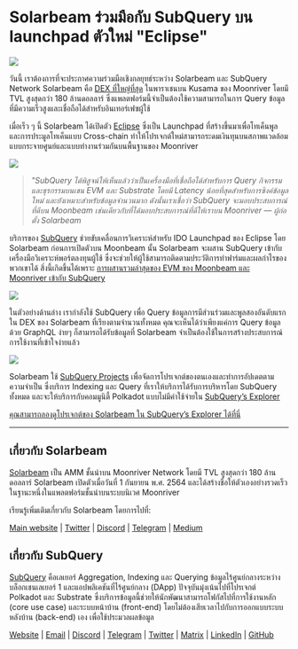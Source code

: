 # Solarbeam ร่วมมือกับ SubQuery บน launchpad ตัวใหม่ "Eclipse"

![](https://miro.medium.com/max/1400/1*ZG9NqT9GIXax5SBpNn5ipg.png)

วันนี้ เราต้องการที่จะประกาศความร่วมมือเชิงกลยุทธ์ระหว่าง Solarbeam และ SubQuery Network Solarbeam คือ [DEX ที่ใหญ่ที่สุด](https://defillama.com/chain/Moonriver) ในพาราเชนบน Kusama ของ Moonriver โดยมี TVL สูงสุดกว่า 180 ล้านดอลลาร์ ซึ่งแพลตฟอร์มนี้จำเป็นต้องใช้ความสามารถในการ Query ข้อมูลที่มีความเร็วสูงและเชื่อถือได้สำหรับอินเทอร์เฟซผู้ใช้

เมื่อเร็ว ๆ นี้ Solarbeam ได้เปิดตัว [Eclipse](https://app.solarbeam.io/eclipse) ซึ่งเป็น Launchpad ที่สร้างขึ้นมาเพื่อโทเค็นพูลและการประมูลโทเค็นแบบ Cross-chain ทำให้โปรเจกต์ใหม่สามารถระดมเงินทุนบนสภาพแวดล้อมแบบกระจายศูนย์และแบบทำงานร่วมกันบนพื้นฐานของ Moonriver

![](https://miro.medium.com/max/1400/1*IbRN8EnymWvqvh0sx_PNKw.png)

> _"SubQuery ได้พิสูจน์ให้เห็นแล้วว่าเป็นเครื่องมือที่เชื่อถือได้สำหรับการ Query กิจกรรมและธุรกรรมบนเชน EVM และ Substrate โดยมี Latency น้อยที่สุดสำหรับการซิงค์ข้อมูลใหม่ และยังเหมาะสำหรับข้อมูลจำนวนมาก ดังนั้นเราเชื่อว่า SubQuery จะมอบประสบการณ์ที่ดีบน Moonbeam เช่นเดียวกับที่ได้มอบประสบการณ์ที่ดีให้เราบน Moonriver — ผู้ก่อตั้ง Solarbeam_

บริการของ [SubQuery](https://subquery.network/) ช่วยขับเคลื่อนการวิเคราะห์สำหรับ IDO Launchpad ของ Eclipse โดย Solarbeam ก่อนการเปิดตัวบน Moonbeam นั้น Solarbeam จะผสาน SubQuery เข้ากับเครื่องมือวิเคราะห์พอร์ตลงทุนผู้ใช้ ซึ่งจะช่วยให้ผู้ใช้สามารถติดตามประวัติการทำฟาร์มและผลกำไรของพวกเขาได้ สิ่งนี้เกิดขึ้นได้เพราะ [การผสานรวมล่าสุดของ EVM ของ Moonbeam และ Moonriver เข้ากับ SubQuery](https://subquery.medium.com/subquery-adds-ethereum-virtual-machine-evm-functionality-in-integration-with-moonbeam-and-ddbcdf0fd8ff)

![](https://miro.medium.com/max/1400/1*6_iO6tLt4RxxMvs8u-F_Bg.png)

ในตัวอย่างด้านล่าง เรากำลังใช้ SubQuery เพื่อ Query ข้อมูลการมีส่วนร่วมและพูลสองอันดับแรกใน DEX ของ Solarbeam ที่เรียงตามจำนวนทั้งหมด คุณจะเห็นได้ว่าเพียงแค่การ Query ข้อมูลด้วย GraphQL ง่ายๆ ก็สามารถได้รับข้อมูลที่ Solarbeam จำเป็นต้องใช้ในการสร้างประสบการณ์การใช้งานที่เข้าใจง่ายแล้ว

![](https://miro.medium.com/max/1400/1*5iCwSaU96UtDMFA1MruRlA.png)

Solarbeam ใช้ [SubQuery Projects](https://project.subquery.network/) เพื่อจัดการโปรเจกต์ของตนเองและทำการอัปเดตตามความจำเป็น ซึ่งบริการ Indexing และ Query ที่เราให้บริการได้รับการบริหารโดย SubQuery ทั้งหมด และจะให้บริการกับคอมมูนิตี้ Polkadot แบบไม่มีค่าใช้จ่ายใน [SubQuery’s Explorer](https://explorer.subquery.network/)

[คุณสามารถลองดูโปรเจกต์ของ Solarbeam ใน SubQuery’s Explorer ได้ที่นี่](https://explorer.subquery.network/subquery/csntest/eclipse)

---

## เกี่ยวกับ Solarbeam

[Solarbeam](https://solarbeam.io/) เป็น AMM ชั้นนำบน Moonriver Network โดยมี TVL สูงสุดกว่า 180 ล้านดอลลาร์ Solarbeam เปิดตัวเมื่อวันที่ 1 กันยายน พ.ศ. 2564 และได้สร้างชื่อให้ตัวเองอย่างรวดเร็วในฐานะหนึ่งในแพลตฟอร์มชั้นนำบนระบบนิเวศ Moonriver

เรียนรู้เพิ่มเติมเกี่ยวกับ Solarbeam โดยการไปที่:

[Main website](https://solarbeam.io/exchange/swap) | [Twitter](https://twitter.com/solarbeamio) | [Discord](http://discord.gg/rK4AjZXuwf) | [Telegram](http://t.me/solarbeamio) | [Medium](https://solarbeam.medium.com/)

## เกี่ยวกับ SubQuery

[SubQuery](https://subquery.network/) คือเลเยอร์ Aggregation, Indexing และ Querying ข้อมูลไร้ศูนย์กลางระหว่างบล็อกเชนเลเยอร์ 1 และแอปพลิเคชันที่ไร้ศูนย์กลาง (DApp) ปัจจุบันมุ่งเน้นไปที่โปรเจกต์ Polkadot และ Substrate ซึ่งบริการข้อมูลนี้ช่วยให้นักพัฒนาสามารถโฟกัสไปที่การใช้งานหลัก (core use case) และระบบหน้าบ้าน (front-end) โดยไม่ต้องเสียเวลาไปกับการออกแบบระบบหลังบ้าน (back-end) เอง เพื่อใช้ประมวลผลข้อมูล

[Website](https://subquery.network/) | [Email](mailto:hello@subquery.network) | [Discord](https://discord.com/invite/78zg8aBSMG) | [Telegram](https://t.me/subquerynetwork) | [Twitter](https://twitter.com/subquerynetwork) | [Matrix](https://matrix.to/#/#subquery:matrix.org) | [LinkedIn](https://www.linkedin.com/company/subquery) | [GitHub](https://github.com/subquery)
